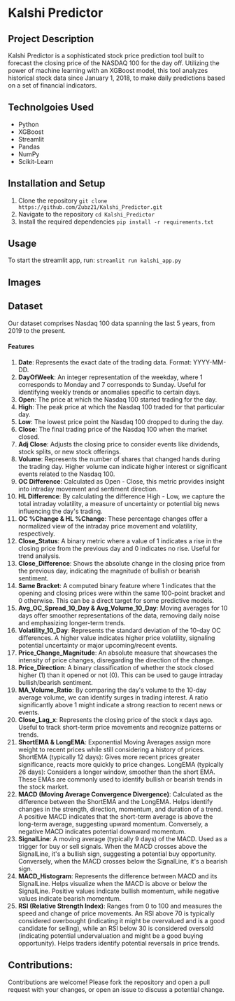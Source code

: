 # Kalshi Predictor


## Project Description
Kalshi Predictor is a sophisticated stock price prediction tool built to forecast the closing price of the NASDAQ 100 for the day off. Utilizing the power of machine learning with an XGBoost model, this tool analyzes historical stock data since January 1, 2018, to make daily predictions based on a set of financial indicators.


## Technolgoies Used
* Python
* XGBoost
* Streamlit
* Pandas
* NumPy
* Scikit-Learn

## Installation and Setup
1. Clone the repository
`git clone https://github.com/Zubz21/Kalshi_Predictor.git`
2. Navigate to the repository
`cd Kalshi_Predictor`
3. Install the required dependencies
`pip install -r requirements.txt`

## Usage
To start the streamlit app, run:
`streamlit run kalshi_app.py`

## Images


## Dataset
Our dataset comprises Nasdaq 100 data spanning the last 5 years, from 2019 to the present.

#### Features
1. **Date**: Represents the exact date of the trading data. Format: YYYY-MM-DD.
2. **DayOfWeek**: An integer representation of the weekday, where 1 corresponds to Monday and 7 corresponds to Sunday. Useful for identifying weekly trends or anomalies specific to certain days.
3. **Open**: The price at which the Nasdaq 100 started trading for the day.
4. **High**: The peak price at which the Nasdaq 100 traded for that particular day.
5. **Low**: The lowest price point the Nasdaq 100 dropped to during the day.
6. **Close**: The final trading price of the Nasdaq 100 when the market closed.
7. **Adj Close**: Adjusts the closing price to consider events like dividends, stock splits, or new stock offerings.
8. **Volume**: Represents the number of shares that changed hands during the trading day. Higher volume can indicate higher interest or significant events related to the Nasdaq 100.
9. **OC Difference**: Calculated as Open - Close, this metric provides insight into intraday movement and sentiment direction.
10. **HL Difference**: By calculating the difference High - Low, we capture the total intraday volatility, a measure of uncertainty or potential big news influencing the day's trading.
11. **OC %Change & HL %Change**: These percentage changes offer a normalized view of the intraday price movement and volatility, respectively.
12. **Close_Status**: A binary metric where a value of 1 indicates a rise in the closing price from the previous day and 0 indicates no rise. Useful for trend analysis.
13. **Close_Difference**: Shows the absolute change in the closing price from the previous day, indicating the magnitude of bullish or bearish sentiment.
14. **Same Bracket**: A computed binary feature where 1 indicates that the opening and closing prices were within the same 100-point bracket and 0 otherwise. This can be a direct target for some predictive models.
15. **Avg_OC_Spread_10_Day & Avg_Volume_10_Day**: Moving averages for 10 days offer smoother representations of the data, removing daily noise and emphasizing longer-term trends.
16. **Volatility_10_Day**: Represents the standard deviation of the 10-day OC differences. A higher value indicates higher price volatility, signaling potential uncertainty or major upcoming/recent events.
17. **Price_Change_Magnitude**: An absolute measure that showcases the intensity of price changes, disregarding the direction of the change.
18. **Price_Direction**: A binary classification of whether the stock closed higher (1) than it opened or not (0). This can be used to gauge intraday bullish/bearish sentiment.
19. **MA_Volume_Ratio**: By comparing the day's volume to the 10-day average volume, we can identify surges in trading interest. A ratio significantly above 1 might indicate a strong reaction to recent news or events.
20. **Close_Lag_x**: Represents the closing price of the stock x days ago. Useful to track short-term price movements and recognize patterns or trends.
21. **ShortEMA & LongEMA**: Exponential Moving Averages assign more weight to recent prices while still considering a history of prices.
    ShortEMA (typically 12 days): Gives more recent prices greater significance, reacts more quickly to price changes.
    LongEMA (typically 26 days): Considers a longer window, smoother than the short EMA.
    These EMAs are commonly used to identify bullish or bearish trends in the stock market.
22. **MACD (Moving Average Convergence Divergence)**: Calculated as the difference between the ShortEMA and the LongEMA. Helps identify changes in the strength, direction, momentum, and duration of a trend. A positive MACD indicates that the short-term average is above the long-term average, suggesting upward momentum. Conversely, a negative MACD indicates potential downward momentum.
23. **SignalLine**: A moving average (typically 9 days) of the MACD. Used as a trigger for buy or sell signals. When the MACD crosses above the SignalLine, it's a bullish sign, suggesting a potential buy opportunity. Conversely, when the MACD crosses below the SignalLine, it's a bearish sign.
24. **MACD_Histogram**: Represents the difference between MACD and its SignalLine. Helps visualize when the MACD is above or below the SignalLine. Positive values indicate bullish momentum, while negative values indicate bearish momentum.
25. **RSI (Relative Strength Index)**: Ranges from 0 to 100 and measures the speed and change of price movements. An RSI above 70 is typically considered overbought (indicating it might be overvalued and is a good candidate for selling), while an RSI below 30 is considered oversold (indicating potential undervaluation and might be a good buying opportunity). Helps traders identify potential reversals in price trends.


## Contributions:
Contributions are welcome! Please fork the repository and open a pull request with your changes, or open an issue to discuss a potential change.

